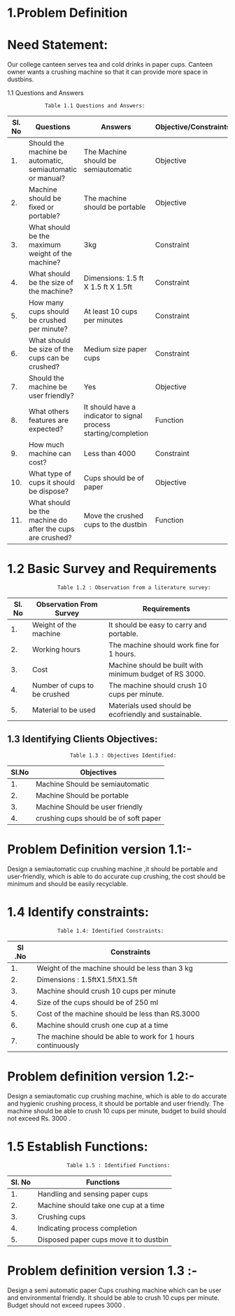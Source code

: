 #  1.Problem Definition

# Need Statement:

Our college canteen serves tea and cold drinks in paper cups. Canteen owner wants a crushing machine so that it can provide more space in dustbins.

 
1.1 Questions and Answers

                Table 1.1 Questions and Answers: 

|Sl. No |Questions |Answers |Objective/Constraints/Functions|
|-----|---------|-------|-------------------------------|
|  1. |Should the machine be automatic, semiautomatic or manual?|The Machine should be semiautomatic |Objective|
|  2. |Machine should be fixed or portable?|The machine should be portable |Objective|
|  3. |What should be the maximum weight of the machine? |3kg |Constraint |
|  4. |What should be the size of the machine? |Dimensions: 1.5 ft  X 1.5 ft X 1.5ft |Constraint |
|  5. |How many cups should be crushed per minute? |At least 10 cups per minutes |Constraint |
|  6. |What should be size of the cups can be crushed? | Medium size paper cups |Constraint |
|  7. |Should the machine be user friendly? |Yes |Objective |
|  8. |What others features are expected? |It should have a indicator to signal process starting/completion |Function |
|  9. |How much machine can cost? |Less than 4000 | Constraint |
| 10. |What type of cups it should be dispose? |Cups should be of paper |Objective |
| 11. |What should be the machine do after the cups are crushed? |Move the crushed cups to the dustbin |Function |

# 1.2 Basic Survey and Requirements

                    Table 1.2 : Observation from a literature survey:

| Sl. No| Observation From Survey| Requirements|
|-------|------------------------|-------------|
|   1.  |Weight of the machine   |It should be easy to carry and portable.|
|   2.  |  Working hours         |The machine should work fine for 1 hours.|                     
|   3.  | Cost                   |Machine should be built with minimum budget of RS 3000.|            
|   4.  | Number of cups to be crushed| The machine should crush 10 cups per minute.|                                      
|   5.  | Material to be used |Materials used should be ecofriendly and sustainable.| 
             
## 1.3 Identifying Clients Objectives:


                        Table 1.3 : Objectives Identified:

| Sl.No | Objectives |
|-------|------------|
|   1.  | Machine Should be semiautomatic |
|   2.  | Machine Should be portable |
|   3.  | Machine Should be user friendly |
|   4.  | crushing cups should be of soft paper|

#  Problem Definition version 1.1:-

 Design a semiautomatic cup crushing machine ,it should be portable and user-friendly, which is able to do accurate cup crushing, the cost should be minimum and should be easily recyclable.

# 1.4 Identify constraints:


                    Table 1.4: Identified Constraints:

| Sl .No | Constraints |
|--------|-------------|
|   1.   | Weight of the machine should be less than 3 kg |
|   2.   | Dimensions : 1.5ftX1.5ftX1.5ft |
|   3.   | Machine should crush 10 cups per minute |
|   4.   | Size of the cups should be of 250 ml |
|   5.   | Cost of the machine should be less than RS.3000|
|   6.   |Machine should crush one cup at a time|
|   7.   |The machine should be able to work for 1 hours continuously|

# Problem definition version 1.2:-

Design a semiautomatic cup crushing machine, which is able to do accurate and hygienic crushing process, it should be portable and user friendly. The machine should be able to crush 10 cups per minute, budget to build should not exceed Rs. 3000 .

# 1.5 Establish Functions:


                       Table 1.5 : Identified Functions:
| Sl. No | Functions |
|--------|-----------|
|   1.   | Handling and sensing paper cups |
|   2.   | Machine should take one cup at a time |
|   3.   | Crushing cups |
|   4.   | Indicating process completion |
|   5.   | Disposed paper cups move it to dustbin |

# Problem definition version 1.3 :-

 Design a semi automatic paper Cups crushing machine which can be user and environmental friendly. It should be able to crush 10 cups per minute. Budget should not exceed rupees 3000 .



